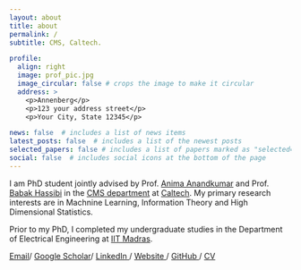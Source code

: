 ```yaml
---
layout: about
title: about
permalink: /
subtitle: CMS, Caltech.

profile:
  align: right
  image: prof_pic.jpg
  image_circular: false # crops the image to make it circular
  address: >
    <p>Annenberg</p>
    <p>123 your address street</p>
    <p>Your City, State 12345</p>

news: false  # includes a list of news items
latest_posts: false  # includes a list of the newest posts
selected_papers: false # includes a list of papers marked as "selected={true}"
social: false  # includes social icons at the bottom of the page
---
```

I am PhD student jointly advised by Prof. [Anima Anandkumar](http://tensorlab.cms.caltech.edu/users/anima/) and Prof. [Babak Hassibi](https://www.babak.caltech.edu/) in the [CMS department](http://cms.caltech.edu/) at [Caltech](https://www.caltech.edu/). My primary research interests are in Machnine Learning, Information Theory and High Dimensional Statistics.

<!-- Write your biography here. Tell the world about yourself. Link to your favorite [subreddit](http://reddit.com). You can put a picture in, too. The code is already in, just name your picture `prof_pic.jpg` and put it in the `img/` folder.

Put your address / P.O. box / other info right below your picture. You can also disable any of these elements by editing `profile` property of the YAML header of your `_pages/about.md`. Edit `_bibliography/papers.bib` and Jekyll will render your [publications page](/al-folio/publications/) automatically. -->

Prior to my PhD, I completed my undergraduate studies in the Department of Electrical Engineering at <a href="https://www.iitm.ac.in/">IIT Madras</a>.

<a href="mailto:nithinvarmak2305@gmail.com">Email</a>/
<a href="https://scholar.google.co.in/">Google Scholar</a>/
<a href="https://www.linkedin.com/in/nithin-varma/"> LinkedIn </a>/
<a href="https://n1thinv.github.io/"> Website </a> /
<a href="https://github.com/n1thinV"> GitHub </a> /
<a href="./files/cv_v3.pdf"> CV </a>


<!-- Link to your social media connections, too. This theme is set up to use [Font Awesome icons](http://fortawesome.github.io/Font-Awesome/) and [Academicons](https://jpswalsh.github.io/academicons/), like the ones below. Add your Facebook, Twitter, LinkedIn, Google Scholar, or just disable all of them. -->
